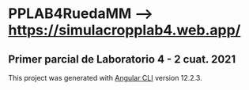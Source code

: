# PPLAB4RuedaMM --> https://simulacropplab4.web.app/

## Primer parcial de Laboratorio 4 - 2 cuat. 2021

This project was generated with [Angular CLI](https://github.com/angular/angular-cli) version 12.2.3.


